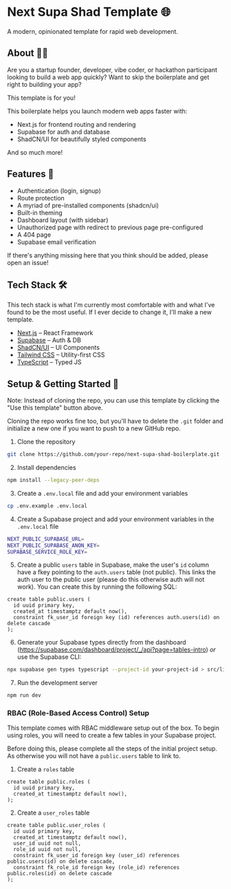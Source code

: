# Next Supa Shad Template 🌐

A modern, opinionated template for rapid web development.

## About 🧑‍💻

Are you a startup founder, developer, vibe coder, or hackathon participant looking to build a web app quickly? Want to skip the boilerplate and get right to building your app?

This template is for you!

This boilerplate helps you launch modern web apps faster with:

- Next.js for frontend routing and rendering
- Supabase for auth and database
- ShadCN/UI for beautifully styled components

And so much more!

## Features 🌟

- Authentication (login, signup)
- Route protection
- A myriad of pre-installed components (shadcn/ui)
- Built-in theming
- Dashboard layout (with sidebar)
- Unauthorized page with redirect to previous page pre-configured
- A 404 page
- Supabase email verification

If there's anything missing here that you think should be added, please open an issue!

## Tech Stack 🛠️

This tech stack is what I'm currently most comfortable with and what I've found to be the most useful. If I ever decide to change it, I'll make a new template.

- [Next.js](https://nextjs.org/) – React Framework
- [Supabase](https://supabase.com/) – Auth & DB
- [ShadCN/UI](https://ui.shadcn.dev/) – UI Components
- [Tailwind CSS](https://tailwindcss.com/) – Utility-first CSS
- [TypeScript](https://www.typescriptlang.org/) – Typed JS

## Setup & Getting Started 🚀

Note: Instead of cloning the repo, you can use this template by clicking the "Use this template" button above.

Cloning the repo works fine too, but you'll have to delete the `.git` folder and initialize a new one if you want to push to a new GitHub repo.

1. Clone the repository

```bash
git clone https://github.com/your-repo/next-supa-shad-boilerplate.git
```

2. Install dependencies

```bash
npm install --legacy-peer-deps
```

3. Create a `.env.local` file and add your environment variables

```bash
cp .env.example .env.local
```

4. Create a Supabase project and add your environment variables in the `.env.local` file

```bash
NEXT_PUBLIC_SUPABASE_URL=
NEXT_PUBLIC_SUPABASE_ANON_KEY=
SUPABASE_SERVICE_ROLE_KEY=
```

5. Create a public `users` table in Supabase, make the user's `id` column have a fkey pointing to the `auth.users` table (not public). This links the auth user to the public user (please do this otherwise auth will not work). You can create this by running the following SQL:

```psql
create table public.users (
  id uuid primary key,
  created_at timestamptz default now(),
  constraint fk_user_id foreign key (id) references auth.users(id) on delete cascade
);
```

6. Generate your Supabase types directly from the dashboard (https://supabase.com/dashboard/project/_/api?page=tables-intro) _or_ use the Supabase CLI:

```bash
npx supabase gen types typescript --project-id your-project-id > src/lib/supabase/types.ts
```

7. Run the development server

```bash
npm run dev
```

### RBAC (Role-Based Access Control) Setup

This template comes with RBAC middleware setup out of the box. To begin using
roles, you will need to create a few tables in your Supabase project.

Before doing this, please complete all the steps of the initial project setup.
As otherwise you will not have a `public.users` table to link to.

1. Create a `roles` table

```psql
create table public.roles (
  id uuid primary key,
  created_at timestamptz default now(),
);
```

2. Create a `user_roles` table

```psql
create table public.user_roles (
  id uuid primary key,
  created_at timestamptz default now(),
  user_id uuid not null,
  role_id uuid not null,
  constraint fk_user_id foreign key (user_id) references public.users(id) on delete cascade,
  constraint fk_role_id foreign key (role_id) references public.roles(id) on delete cascade
);
```
